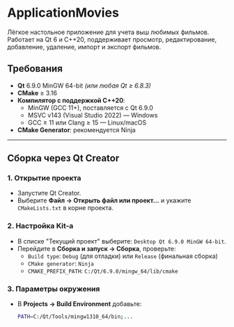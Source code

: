 ﻿# ApplicationMovies
Лёгкое настольное приложение для учета выш любимых фильмов. Работает на Qt 6 и C++20, поддерживает просмотр, редактирование, добавление, удаление, импорт и экспорт фильмов.

## Требования

- **Qt** 6.9.0 MinGW 64-bit *(или любая Qt ≥ 6.8.3)*
- **CMake** ≥ 3.16
- **Компилятор с поддержкой C++20**:
  - MinGW (GCC 11+), поставляется с Qt 6.9.0
  - MSVC v143 (Visual Studio 2022) — Windows
  - GCC ≥ 11 или Clang ≥ 15 — Linux/macOS
- **CMake Generator**: рекомендуется Ninja

---

## Сборка через Qt Creator

### 1. Открытие проекта
- Запустите Qt Creator.
- Выберите **Файл → Открыть файл или проект…** и укажите `CMakeLists.txt` в корне проекта.

### 2. Настройка Kit-а
- В списке "Текущий проект" выберите: `Desktop Qt 6.9.0 MinGW 64-bit`.
- Перейдите в **Сборка и запуск → Сборка**, проверьте:
  - `Build type`: `Debug` (для отладки) или `Release` (финальная сборка)
  - `CMake generator`: `Ninja`
  - `CMAKE_PREFIX_PATH`: `C:/Qt/6.9.0/mingw_64/lib/cmake`

### 3. Параметры окружения
- В **Projects → Build Environment** добавьте:
  ```sh
  PATH=C:/Qt/Tools/mingw1310_64/bin;...
